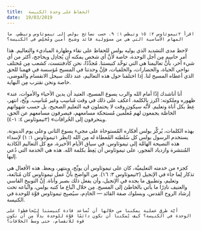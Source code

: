 ```yaml
---
title:  الحفاظ على وحدة الكنيسة
date:  19/03/2019
---
```


`اقرأ ٢تيموثاوس ٢: ١٥ وتيطس ١: ٩. حسب نصائح بولس إلى تيموثاوس وتيطس، ما المهام الأساسية التي هي من مسؤولية قائد وشيخ أمين ومُخلِص في الكنيسة؟`

لاحظ مدى التشديد الذي يوليه بولس للحفاظ على نقاء وطهارة المباديء والتعاليم. هذا أمر حاسِم مِن أجل الوحدة، خاصة لأنَّ أي شخص يمكنه أن يُجادِل ويحاجج، أكثر من أي شيء آخر، بأنَّ تعاليمنا هي التي توحِّد كنيستنا. مُجدَّدًا، نحن كأدفنتست، كشعب مِن مُختلف نواحي الحياة، والحضارات، والخلفيات، فإنَّ وحدتنا في المسيح مُؤسسة في فهمنا للحق الذي أعطاه المسيح لنا. إذا اختلفنا حول هذه التعاليم، عند ذلك سيحل الانقسام والفوضى، خاصة ونحن نقترب مِن النهاية.

«أنا أناشدك إذًا أمام الله والرب يسوع المسيح، العتيد أن يدين الأحياء والأموات، عند ظهوره وملكوته: اكرز بالكلمة. اعكف على ذلك في وقت مُناسِب وغير مُناسِب. وبِّخ، انتهر، عِظ بكل أناة وتعليم. لأنَّه سيكون وقت لا يحتملون فيه التعليم الصحيح، بل حسب شهواتهم الخاصَّة يجمعون لهم مُعلِّمين مُستحكة مسامعهم، فيصرفون مسامعهم عن الحق، وينحرفون إلى الخُرافات» (٢تيموثاوس ٤: ١-٤).

بهذه الكلمات، يُركِّز بولس أفكاره المُستوحاة على مجيء يسوع الثاني وعلى يوم الدينونة. يستخدم الرسول بولس كل سُلطته المُعطاة له مِن الله (انظر ١تيموثاوس ١: ١) لإسداء هذه النصيحة الهامَّة إلى تيموثاوس. في سياق الأيام الأخيرة، مع كل التعاليم الكاذبة المُنتشرة وازدياد الفجور، على تيموثاوس أن يَعِظَ بكلمة الله. هذه هي الخدمة التي دُعي إليها.

كجزء من خدمته التعليميَّة، كان على تيموثاوس أن يوبِّخ، وينتهر، ويعظ. هذه الأفعال هي تذكار لِما جاء في الإنجيل (٢تيموثاوس ٣: ١٦). من الواضح بأنَّ عمل تيموثاوس كان مُتابَعة، وتعليم، وتطبيق ما يجده في الإنجيل، وأن يفعل ذلك بصبر وأناة. إنَّ التوبيخ القاسي والعنيف نادِرًا ما يأتي بالخاطئ إلى المسيح. مِن خلال اتِّباع ما كتبه بولس، واتِّباعه تحت إرشاد الروح القدس، وبسلوك صفة القائد — الخادِم، سيُصبِح تيموثاوس قوَّة للوحدة في الكنيسة.

`أيَّة طرق عملية يمكننا من خلالها أن نُساعد قادة كنيستنا ليُحافظوا على الوحدة في الكنيسة؟ كيف يُمكننا أن نكون دائمًا قوَّة للوحدة بدلًا مِن أن نكون قوة للانقسام، حتى وسط الخلافات؟`